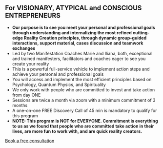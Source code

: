 ## For VISIONARY, ATYPICAL and CONSCIOUS ENTREPRENEURS

- **Our purpose is to see you meet your personal and professional goals through understanding and internalizing the most refined cutting-edge Reality Creation principles, through dynamic group-guided interactions, support material, cases discussion and teamwork exchanges**
- Led by two Manifestation Coaches Marie and Iliana, both, exceptional and trained manifesters, facilitators and coaches eager to see you create your reality
- This is a powerful full-service vehicle to implement action steps and achieve your personal and professional goals
- You will access and implement the most efficient principles based on Psychology, Quantum Physics, and Spirituality
- We only work with people who are committed to invest and take action from day ONE
- Sessions are twice a month via zoom with a minimum commitment of 3 months
- A one-on-one FREE Discovery Call of 45 min is mandatory to qualify for this program
- **NOTE: This program is NOT for EVERYONE. Commitment is everything to us as we found that people who are committed take action in their lives, are more fun to work with, and are quick reality creators.**

[Book a free consultation](https://calendly.com/adpadillar/test-event?month=2021-10)
